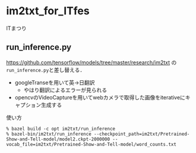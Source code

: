 # im2txt_for_ITfes
ITまつり

## run_inference.py

https://github.com/tensorflow/models/tree/master/research/im2txt
の`run_inference.py`と差し替える．

* googleTranseを用いて英->日翻訳
	* やはり翻訳によるエラーが見られる
* opencvのVideoCaptureを用いてwebカメラで取得した画像をiterativeにキャプション生成する

使い方
~~~ 
% bazel build -c opt im2txt/run_inference
% bazel-bin/im2txt/run_inference --checkpoint_path=im2txt/Pretrained-Show-and-Tell-model/model2.ckpt-2000000 --vocab_file=im2txt/Pretrained-Show-and-Tell-model/word_counts.txt
~~~
